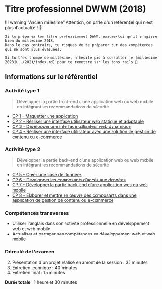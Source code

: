 # Titre professionnel DWWM (2018)

!!! warning "Ancien millésime"
    Attention, on parle d'un référentiel qui n'est plus d'actualité ! 🚨

    Si tu prépares ton titre professionnel DWWM, assure-toi qu'il s'agisse bien du millésime 2018. 
    Dans le cas contraire, tu risques de te préparer sur des compétences qui ne sont plus évaluées.

    Si tu t'es trompé de millésime, n'hésite pas à consulter le [millésime 2023](../2023/index.md) pour te remettre sur les bons rails 🚀

## Informations sur le référentiel

### Activité type 1
> Développer la partie front-end d’une application web ou web mobile en intégrant les recommandations de sécurité

-  [CP 1 - Maquetter une application](cp-1-maquetter-une-application.md)
-  [CP 2 - Réaliser une interface utilisateur web statique et adaptable](cp-2-realiser-une-interface-utilisateur-web-statique-et-adaptable.md)
-  [CP 3 - Développer une interface utilisateur web dynamique](cp-3-developper-une-interface-utilisateur-web-dynamique.md)
-  [CP 4 - Réaliser une interface utilisateur avec une solution de gestion de contenu ou e-commerce](cp-4-realiser-une-interface-utilisateur-avec-une-solution-de-gestion-de-contenu-ou-e-commerce.md)

### Activité type 2
> Développer la partie back-end d’une application web ou web mobile en intégrant les recommandations de sécurité

-  [CP 5 - Créer une base de données](cp-5-creer-une-base-de-donnees.md)
-  [CP 6 - Développer les composants d’accès aux données](cp-6-developper-les-composants-d-acces-aux-donnees.md)
-  [CP 7 - Développer la partie back-end d’une application web ou web mobile](cp-7-developper-la-partie-back-end-d-une-application-web-ou-web-mobile.md)
-  [CP 8 - Elaborer et mettre en œuvre des composants dans une application de gestion de contenu ou e-commerce](cp-8-elaborer-et-mettre-en-oeuvre-des-composants-dans-une-application-de-gestion-de-contenu-ou-e-commerce.md)

### Compétences transverses
- Utiliser l'anglais dans son activité professionnelle en développement web et web mobile
- Actualiser et partager ses compétences en développement web et web mobile

### Déroulé de l'examen

2. Présentation d'un projet réalisé en amont de la session : 35 minutes
3. Entretien technique : 40 minutes
4. Entretien final : 15 minutes

**Durée totale :** 1 heure et 30 minutes